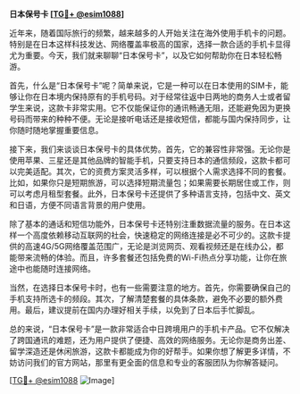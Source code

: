 **日本保号卡 [[TG💪+ @esim1088](https://t.me/s/esim1088)]**

近年来，随着国际旅行的频繁，越来越多的人开始关注在海外使用手机卡的问题。特别是在日本这样科技发达、网络覆盖率极高的国家，选择一款合适的手机卡显得尤为重要。今天，我们就来聊聊“日本保号卡”，以及它如何帮助你在日本轻松畅游。

首先，什么是“日本保号卡”呢？简单来说，它是一种可以在日本使用的SIM卡，能够让你在日本境内保持原有的手机号码。对于经常往返中日两地的商务人士或者留学生来说，这款卡非常实用。它不仅能保证你的通讯畅通无阻，还能避免因为更换号码而带来的种种不便。无论是接听电话还是接收短信，都能与国内保持同步，让你随时随地掌握重要信息。

接下来，我们来谈谈日本保号卡的具体优势。首先，它的兼容性非常强。无论你是使用苹果、三星还是其他品牌的智能手机，只要支持日本的通信频段，这款卡都可以完美适配。其次，它的资费方案灵活多样，可以根据个人需求选择不同的套餐。比如，如果你只是短期旅游，可以选择短期流量包；如果需要长期居住或工作，则可以考虑月租型套餐。此外，日本保号卡还提供了多种语言支持，包括中文、英文和日语，方便不同语言背景的用户使用。

除了基本的通话和短信功能外，日本保号卡还特别注重数据流量的服务。在日本这样一个高度依赖移动互联网的社会，快速稳定的网络连接是必不可少的。这款卡提供的高速4G/5G网络覆盖范围广，无论是浏览网页、观看视频还是在线办公，都能带来流畅的体验。而且，许多套餐还包括免费的Wi-Fi热点分享功能，让你在旅途中也能随时连接网络。

当然，在选择日本保号卡时，也有一些需要注意的地方。首先，你需要确保自己的手机支持所选卡的频段。其次，了解清楚套餐的具体条款，避免不必要的额外费用。最后，建议提前在国内办理好相关手续，以免到了日本后手忙脚乱。

总的来说，“日本保号卡”是一款非常适合中日跨境用户的手机卡产品。它不仅解决了跨国通讯的难题，还为用户提供了便捷、高效的网络服务。无论你是商务出差、留学深造还是休闲旅游，这款卡都能成为你的好帮手。如果你想了解更多详情，不妨访问我们的官方网站，那里有更全面的信息和专业的客服团队为你解答疑问。

[[TG💪+ @esim1088](https://t.me/s/esim1088) ![Image](https://i.postimg.cc/4NQfJmqS/Snipaste-2025-05-13-00-14-12.png)]